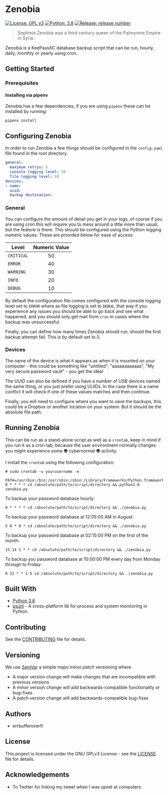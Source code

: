 # Zenobia

[![License: GPL v3](https://img.shields.io/badge/License-GPL%20v3-blue.svg)](https://www.gnu.org/licenses/gpl-3.0)
[![Python: 3.8](https://img.shields.io/badge/Python-3.8-blue.svg)](https://www.python.org/downloads/release/python-360/)
[![Release: release number](https://img.shields.io/github/release/errbufferoverfl/zenobia.svg)](https://github.com/errbufferoverfl/zenobia/releases)

> Septimia Zenobia was a third century queen of the Palmyrene Empire in Syria.

Zenobia is a KeePassXC database backup script that can be run, hourly, daily, monthly or yearly using cron.

## Getting Started

### Prerequisites

#### Installing via pipenv

Zenobia has a few dependencies, if you are using `pipenv` these can be installed by running:

```console
pipenv install
```

## Configuring Zenobia

In order to run Zenobia a few things should be configured in the `config.yaml` file found in the root directory.

```yaml
general:
  maximum retrys: 5
  console logging level: 20
  file logging level: 10
devices:
- name:
  uuid:
  backup destination:
```

### General

You can configure the amount of detail you get in your logs, of course if you are using cron this will require
you to mess around a little more than usual, but the feature is there. This should be configured using the 
Python logging numeric values. These are provided below for ease of access:

| Level | Numeric Value |
|-------|:-------------:|
| `CRITICAL` | 50 |
| `ERROR` | 40 |
| `WARNING` | 30 |
| `INFO` | 20 |
| `DEBUG` | 10 |

By default the configuration file comes configured with the console logging level set to `ERROR` where as file logging is
set to `DEBUG`, that way if you experience any issues you should be able to go back and see what happened, and you 
should only get mail from `cron` in cases where the backup was unsuccessful.

Finally, you can define how many times Zenobia should run, should the first backup attempt fail. This is by default set
to 5.

### Devices 

The name of the device is what it appears as when it is mounted on your computer - this could be something like "untitled",
"aaaaaaaaaaaa", "My very secure password vault" - you get the idea!

The UUID can also be defined if you have a number of USB devices named the same thing, or you just prefer using UUIDs.
In the case there is a name conflict it will check if one of these values matches and then continue.

Finally, you will need to configure where you want to save the backups, this could be a Dropbox or another location on your
system. But it should be the absolute file path.

## Running Zenobia

This can be run as a stand-alone script as well as a `crontab`, keep in mind if you run it as a cron tab, because the user
environment normally changes you might experience some 👽 cybernormal 👽 activity.

I install the `crontab` using the following configuration:

```console
# sudo crontab -u yourusername -e

PATH=/usr/bin:/bin:/usr/sbin:/sbin:/Library/Frameworks/Python.framework/Versions/3.6/bin
0 * * * * cd /absolute/path/to/script/directory && python3.8 zenobia.py
```

To backup your password database hourly:

```console
0 * * * * cd /absolute/path/to/script/directory && ./zenobia.py
```

To backup your password database at 12:05:00 AM in August:

```console
5 0 * 8 * cd /absolute/path/to/script/directory && ./zenobia.py
```

To backup your password database at 02:15:00 PM on the first of the month:

```console
15 14 1 * * cd /absolute/path/to/script/directory && ./zenobia.py
```

To backup you password database at 10:00:00 PM every day from Monday through to Friday:

```console
0 22 * * 1-5 cd /absolute/path/to/script/directory && ./zenobia.py
```
## Built With

* [Python 3.8](https://www.python.org/downloads/release/python-386/)
* [psutil](https://pypi.org/project/psutil/) - A cross-platform lib for process and system monitoring in Python.

## Contributing

See the [CONTRIBUTING](CONTRIBUTING.md) file for details.

## Versioning

We use [SemVar](https://semver.org/) a simple major.minor.patch versioning where

* A major version change will make changes that are incompatible with previous versions
* A minor version change will add backwards-compatible functionality or bug-fixes
* A patch version change will add backwards-compatible bug-fixes

## Authors

* errbufferoverfl

## License

This project is licensed under the GNU GPLv3 License - see the [LICENSE](LICENSE.md) file for details.

## Acknowledgements

* To Twitter for linking my tweet when I was upset at computers.